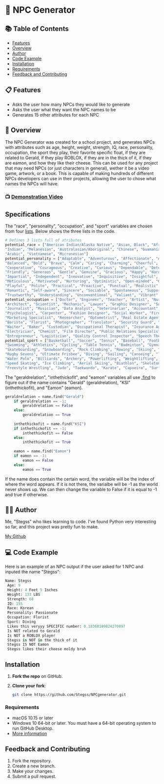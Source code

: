 # 🤖 NPC Generator

## 📚 Table of Contents

- [Features](#-features)
- [Overview](#-overview)
- [Author](#-author)
- [Code Example](#-code-example)
- [Installation](#-installation)
- [Requirements](#-requirements)
- [Feedback and Contributing](#feedback-and-contributing)

## 📋 Features

- Asks the user how many NPCs they would like to generate
- Asks the user what they want the NPC names to be
- Generates 15 other attributes for each NPC

## 📜 Overview

The NPC Generator was created for a school project, and generates NPCs with attributes such as age, height, weight, strength, IQ, race, personality, occupation, the sport they play, their favorite specific float, if they are related to Gerald, if they play ROBLOX, if they are in the thick of it, if they are eamon, and how they like their cheese. This can be used for any project that may need NPCs (or just characters in general), wether it be a video game, artwork, or a book. This is capable of making hundreds of different NPCs developers can use in their projects, allowing the user to chose what names the NPCs will have.

### 📺 [Demonstration Video](youtube.com)

## Specifications

The "race", "personality", "occupation", and "sport" variables are chosen from four [lists](https://www.w3schools.com/python/python_lists.asp). Below shows the three lists in the code. 

```python
# Defines 3 lists full of atributes
potential_race = ["American Indian/Alaska Native", "Asian, Black", "African American", "Native Hawaiian", "Pacific Islander", "White, African", "Caribbean",
"Indian", "Melanesian", "Australasian/Aboriginal", "Chinese", "Guamanian", "Japanese", "Korean", "Polynesian", "European/Anglo Saxon", "Other Pacific Islander", "Latin American",
"Arabic", "Vietnamese", "Micronesian"]
potential_personality = ["Adaptable", "Adventurous", "Affectionate", "Agreeable", "Ambitious", "Analytical", "Artistic", "Assertive", "Attentive", "Authentic",
"Balanced", "Bold", "Brave", "Calm", "Caring", "Charming", "Cheerful", "Compassionate", "Confident", "Considerate",
"Cooperative", "Courageous", "Creative", "Curious", "Dependable", "Determined", "Diligent", "Discreet", "Empathetic", "Enthusiastic",
"Friendly", "Generous", "Gentle", "Genuine", "Gracious", "Happy", "Hardworking", "Honest", "Humorous", "Imaginative",
"Impartial", "Independent", "Innovative", "Inquisitive", "Insightful", "Inspiring", "Intuitive", "Joyful", "Kind", "Loyal",
"Meticulous", "Motivated", "Nurturing", "Optimistic", "Open-minded", "Organized", "Passionate", "Patient", "Perceptive", "Persuasive",
"Playful", "Polite", "Practical", "Proactive", "Punctual", "Realistic", "Reliable", "Resilient", "Respectful", "Responsible",
"Romantic", "Self-aware", "Sincere", "Sociable", "Spontaneous", "Supportive", "Sympathetic", "Tactful", "Tenacious", "Thoughtful",
"Trustworthy", "Understanding", "Unconventional", "Valiant", "Vibrant", "Warm", "Witty", "Wise", "Zany", "Zealous"]
potential_occupation = ["Doctor", "Engineer", "Teacher", "Artist", "Nurse", "Chef", "Plumber", "Electrician", "Pilot", "Writer",
"Architect", "Scientist", "Mechanic", "Lawyer", "Graphic Designer", "Software Developer", "Pharmacist",
"Journalist", "Musician", "Data Analyst", "Veterinarian", "Accountant", "Web Developer", "Salesperson",
"Psychologist", "Carpenter", "Fashion Designer", "Social Worker", "Firefighter", "Construction Worker",
"Marketing Specialist", "Researcher", "Optometrist", "Real Estate Agent", "Historian", "Statistician",
"Barista", "Florist", "Photographer", "Translator", "Security Guard", "Web Designer", "Dental Hygienist",
"Waiter", "Baker", "Custodian", "Occupational Therapist", "Insurance Agent", "Pilot", "Fitness Trainer",
"Electrician", "Chemist", "Film Director", "Public Relations Specialist", "Event Planner", "Software Engineer",
"Entrepreneur", "Logistician", "Quality Control Inspector", "Speech Therapist", "Urban Planner", "Biologist"]
potential_sport = ["Basketball", "Soccer", "Tennis", "Baseball", "Football", "Hockey", "Volleyball", "Golf", "Rugby", "Cricket",
"Swimming", "Athletics", "Cycling", "Table Tennis", "Badminton", "Gymnastics", "Wrestling", "Boxing", "Martial Arts", "Surfing",
"Skateboarding", "Snowboarding", "Rock Climbing", "Rowing", "Skiing", "Lacrosse", "Field Hockey", "Fencing", "Handball", "Softball",
"Rugby Sevens", "Ultimate Frisbee", "Diving", "Sailing", "Canoeing", "Triathlon", "Motor Racing", "Horse Racing", "Snooker", "Darts",
"Water Polo", "Billiards", "Archery", "Powerlifting", "Weightlifting", "CrossFit", "Pilates", "Yoga", "Cheerleading", "Cricket",
"Speed Skating", "Ice Climbing", "Aerial Skiing", "Biathlon", "Skeleton", "Luge", "Bobsleigh", "Parkour", "Slacklining", "Kitesurfing",
"Freestyle Wrestling", "Judo", "Taekwondo", "Karate", "Capoeira", "Surf Lifesaving", "Dragon Boat Racing", "Curling", "Australian Rules Football", "Sepak Takraw", "Underwater Basket Weaving"]
```

The "geraldrelation", "inthethickofit", and "eamon" variables all use [.find](https://www.w3schools.com/python/ref_string_find.asp) to figure out if the name contains "Gerald" (geraldrelation), "KSI" (inthethickofit), and "Eamon" (eamon).

```python
geraldrelation = name.find("Gerald")
    if geraldrelation == -1:
        geraldrelation == False
    else:
        geraldrelation == True
        
    inthethickofit = name.find("KSI")
    if inthethickofit == -1:
        inthethickofit == False
    else:
        inthethickofit == True
        
    eamon = name.find("Eamon")
    if eamon == -1:
        eamon == False
    else:
        eamon == True    
```

If the name does contain the certain word, the variable will be the index of where the word appears. If it is not there, the varialbe will be -1 as the world never shows up. We can then change the variable to False if it is equal to -1 and true if otherwise.

## 👨‍💻 Author

Me, "Stegss" who likes learning to code. I've found Python very interesting so far, and this project was pretty fun to make.

[My Github](https://github.com/Stegss)

## 💻 Code Example

Here is an example of an NPC output if the user asked for 1 NPC and inputed the name "Stegss":

```python
Name: Stegss                                                                    
 Age: 9                                                                         
 Height: 4 Feet 5 Inches                                                        
 Weight: 133 LBS                                                                
 Strength: 68                                                                   
 IQ: 155                                                                        
 Race: Korean                                                                   
 Personality: Passionate                                                        
 Occupation: Florist                                                            
 Sport: Diving                                                                  
 Likes this veryyy SPECIFIC number: 0.18368189824270897                         
 Is NOT related to Gerald                                                       
 Is NOT a ROBLOX player                                                         
 Stegss is NOT in the thick of it                                               
 Stegss IS NOT Eamon                                                            
 Stegss likes their cheese moldy bruh
```
## Installation 

1. **Fork the repo** on GitHub.
2. **Clone your fork**:

   ```bash
   git clone https://github.com/Stegss/NPCgenerator.git
   ```

### Requirements

- macOS 10.15 or later
- Windows 10 64-bit or later. You must have a 64-bit operating system to run GitHub Desktop.
- [More information](https://docs.github.com/en/desktop/overview/supported-operating-systems-for-github-desktop)

## Feedback and Contributing

1. Fork the repository.
2. Create a new branch.
3. Make your changes.
4. Submit a pull request.

